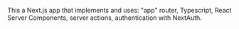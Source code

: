 This a Next.js app that implements and uses: "app" router, Typescript, React Server Components, server actions, authentication with NextAuth.

